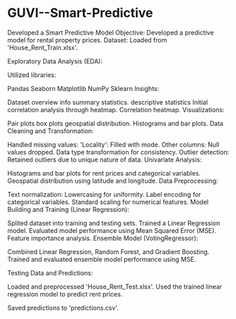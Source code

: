 # GUVI--Smart-Predictive
Developed a Smart Predictive Model
Objective: Developed a predictive model for rental property prices. Dataset: Loaded from 'House_Rent_Train.xlsx'.

Exploratory Data Analysis (EDA):

Utilized libraries:

Pandas
Seaborn
Matplotlib
NumPy
Sklearn
Insights:

Dataset overview
info
summary statistics.
descriptive statistics
Initial correlation analysis through heatmap.
Correlation heatmap.
Visualizations:

Pair plots
box plots
geospatial distribution.
Histograms and bar plots.
Data Cleaning and Transformation:

Handled missing values:
'Locality': Filled with mode.
Other columns: Null values dropped.
Data type transformation for consistency.
Outlier detection:
Retained outliers due to unique nature of data.
Univariate Analysis:

Histograms and bar plots for rent prices and categorical variables.
Geospatial distribution using latitude and longitude.
Data Preprocessing:

Text normalization: Lowercasing for uniformity.
Label encoding for categorical variables.
Standard scaling for numerical features.
Model Building and Training (Linear Regression):

Splited dataset into training and testing sets.
Trained a Linear Regression model.
Evaluated model performance using Mean Squared Error (MSE).
Feature importance analysis.
Ensemble Model (VotingRegressor):

Combined Linear Regression, Random Forest, and Gradient Boosting. Trained and evaluated ensemble model performance using MSE.

Testing Data and Predictions:

Loaded and preprocessed 'House_Rent_Test.xlsx'. Used the trained linear regression model to predict rent prices.

Saved predictions to 'predictions.csv'.
